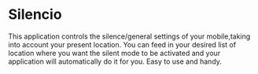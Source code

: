 # Silencio
This application controls the silence/general settings of your mobile,taking into account your present location.
You can feed in your desired list of location where you want the silent mode to be activated and your application will
automatically do it for you.
Easy to use and handy.
